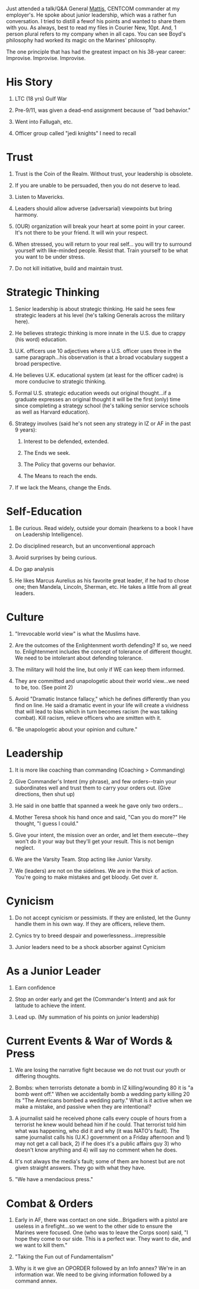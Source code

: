 Just attended a talk/Q&A General [Mattis], CENTCOM commander at my employer's. He spoke about junior leadership, which was a rather fun conversation. I tried to distill a fewof his points and wanted to share them with you. As always, best to read my files in Courier New, 10pt. And, 1 person plural refers to my company when in all caps. You can see Boyd's philosophy had worked its magic on the Marines' philosophy.

The one principle that has had the greatest impact on his 38-year career: Improvise. Improvise. Improvise.



His Story
========



1. LTC (18 yrs) Gulf War

2. Pre-9/11, was given a dead-end assignment because of "bad behavior."

3. Went into Fallugah, etc.

4. Officer group called "jedi knights" I need to recall 


Trust
======


1. Trust is the Coin of the Realm. Without trust, your leadership is obsolete.

2. If you are unable to be persuaded, then you do not deserve to lead.

3. Listen to Mavericks.

4. Leaders should allow adverse (adversarial) viewpoints but bring harmony.

5. (OUR) organization will break your heart at some point in your career. It's not there to be your friend. It will win your respect.

6. When stressed, you will return to your real self... you will try to surround yourself with like-minded people. Resist that. Train yourself to be what you want to be under stress.

7. Do not kill initiative, build and maintain trust.



Strategic Thinking
==================


1. Senior leadership is about strategic thinking. He said he sees few strategic leaders at his level (he's talking Generals across the military here).

2. He believes strategic thinking is more innate in the U.S. due to crappy (his word) education. 

3. U.K. officers use 10 adjectives where a U.S. officer uses three in the same paragraph...his observation is that a broad vocabulary suggest a broad perspective. 

4. He believes U.K. educational system (at least for the officer cadre) is more conducive to strategic thinking.

5. Formal U.S. strategic education weeds out original thought...if a graduate expresses an original thought it will be the first (only) time since completing a strategy school (he's talking senior service schools as well as Harvard education).

6. Strategy involves (said he's not seen any strategy in IZ or AF in the past 9 years):
   
    1. Interest to be defended, extended.
   
    2. The Ends we seek.
   
    3. The Policy that governs our behavior.
   
    4. The Means to reach the ends.

7. If we lack the Means, change the Ends.



Self-Education
==============


1. Be curious. Read widely, outside your domain (hearkens to a book I have on Leadership Intelligence).

2. Do disciplined research, but an unconventional approach

3. Avoid surprises by being curious.

4. Do gap analysis

5. He likes Marcus Aurelius as his favorite great leader, if he had to chose one; then Mandela, Lincoln, Sherman, etc. He takes a little from all great leaders.



Culture
=======


1. "Irrevocable world view" is what the Muslims have.

2. Are the outcomes of the Enlightenment worth defending? If so, we need to. Enlightenment includes the concept of tolerance of different thought. We need to be intolerant about defending tolerance.

3. The military will hold the line, but only if WE can keep them informed.

4. They are committed and unapologetic about their world view...we need to be, too. (See point 2)

5. Avoid "Dramatic Instance fallacy," which he defines differently than you find on line. He said a dramatic event in your life will create a vividness that will lead to bias which in turn becomes racism (he was talking combat). Kill racism, relieve officers who are smitten with it.

6. "Be unapologetic about your opinion and culture."




Leadership
==========


1. It is more like coaching than commanding (Coaching > Commanding)

2. Give Commander's Intent (my phrase), and few orders--train your subordinates well and trust them to carry your orders out. (Give directions, then shut up)

3. He said in one battle that spanned a week he gave only two orders...

4. Mother Teresa shook his hand once and said, "Can you do more?" He thought, "I guess I could."

5. Give your intent, the mission over an order, and let them execute--they won't do it your way but they'll get your result. This is not benign neglect.

6. We are the Varsity Team. Stop acting like Junior Varsity.

7. We (leaders) are not on the sidelines. We are in the thick of action. You're going to make mistakes and get bloody. Get over it.



Cynicism
======

1. Do not accept cynicism or pessimists. If they are enlisted, let the Gunny handle them in his own way. If they are officers, relieve them.

2. Cynics try to breed despair and powerlessness...irrepressible

3. Junior leaders need to be a shock absorber against Cynicism



As a Junior Leader
==================


1. Earn confidence

2. Stop an order early and get the (Commander's Intent) and ask for latitude to achieve the intent.

3. Lead up. (My summation of his points on junior leadership)



Current Events & War of Words & Press
====================================

1. We are losing the narrative fight because we do not trust our youth or differing thoughts.

2. Bombs: when terrorists detonate a bomb in IZ killing/wounding 80 it is "a bomb went off." When we accidentally bomb a wedding party killing 20 its "The Americans bombed a wedding party." What is it active when we make a mistake, and passive when they are intentional?

3. A journalist said he received phone calls every couple of hours from a terrorist he knew would behead him if he could. That terrorist told him what was happening, who did it and why (it was NATO's fault). The same journalist calls his (U.K.) government on a Friday afternoon and 1) may not get a call back, 2) if he does it's a public affairs guy 3) who doesn't know anything and 4) will say no comment when he does.

4. It's not always the media's fault; some of them are honest but are not given straight answers. They go with what they have.

5. "We have a mendacious press."



Combat & Orders
===============


1. Early in AF, there was contact on one side...Brigadiers with a pistol are useless in a firefight...so we went to the other side to ensure the Marines were focused. One (who was to leave the Corps soon) said, "I hope they come to our side. This is a perfect war. They want to die, and we want to kill them."

2. "Taking the Fun out of Fundamentalism"

3. Why is it we give an OPORDER followed by an Info annex? We're in an information war. We need to be giving information followed by a command annex.



[Mattis]: http://en.wikipedia.org/wiki/James_Mattis